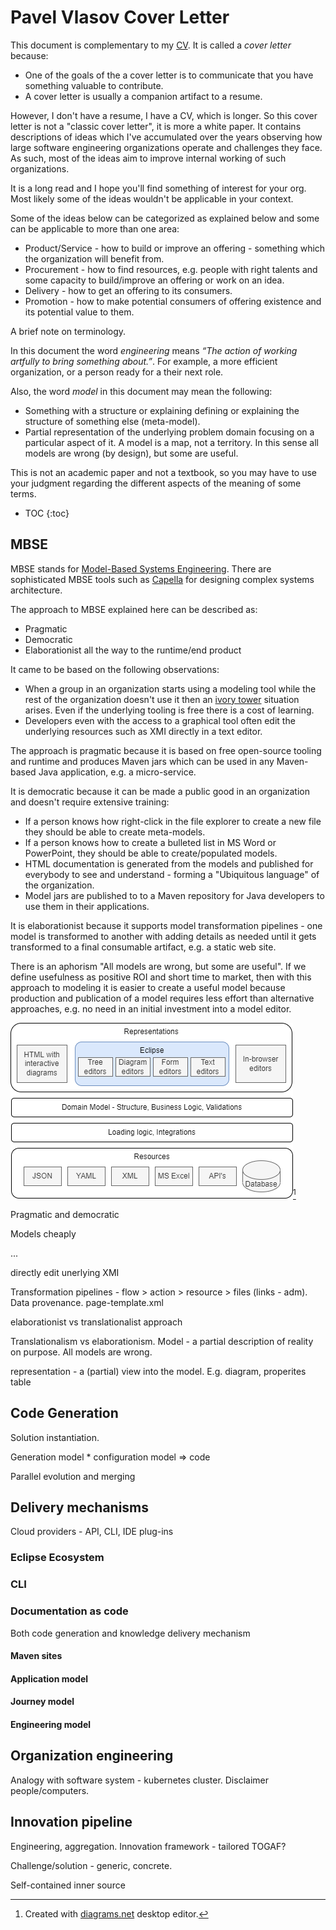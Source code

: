 # Pavel Vlasov Cover Letter

This document is complementary to my [CV](index.html). 
It is called a _cover letter_ because:

* One of the goals of the a cover letter is to communicate that you have something valuable to contribute.
* A cover letter is usually a companion artifact to a resume.

However, I don't have a resume, I have a CV, which is longer.
So this cover letter is not a "classic cover letter", it is more a white paper.
It contains descriptions of ideas which I've accumulated over the years observing how large software engineering organizations operate and challenges they face. 
As such, most of the ideas aim to improve internal working of such organizations. 
 
It is a long read and I hope you'll find something of interest for your org. 
Most likely some of the ideas wouldn't be applicable in your context.

Some of the ideas below can be categorized as explained below and some can be applicable to more than one area:

* Product/Service - how to build or improve an offering - something which the organization will benefit from.
* Procurement - how to find resources, e.g. people with right talents and some capacity to build/improve an offering or work on an idea.
* Delivery - how to get an offering to its consumers.
* Promotion - how to make potential consumers of offering existence and its potential value to them.

A brief note on terminology.

In this document the word _engineering_ means _“The action of working artfully to bring something about.”_.
For example, a more efficient organization, or a person ready for a their next role.

Also, the word _model_ in this document may mean the following:

* Something with a structure or explaining defining or explaining the structure of something else (meta-model).
* Partial representation of the underlying problem domain focusing on a particular aspect of it. A model is a map, not a territory. In this sense all models are wrong (by design), but some are useful.

This is not an academic paper and not a textbook, so you may have to use your judgment regarding the different aspects of the meaning of some terms.

* TOC
{:toc}

## MBSE

MBSE stands for [Model-Based Systems Engineering](https://en.wikipedia.org/wiki/Model-based_systems_engineering).
There are sophisticated MBSE tools such as [Capella](https://www.eclipse.org/capella/) for designing complex systems architecture. 

The approach to MBSE explained here can be described as:

* Pragmatic
* Democratic
* Elaborationist all the way to the runtime/end product

It came to be based on the following observations:

* When a group in an organization starts using a modeling tool while the rest of the organization doesn't use it then an [ivory tower](https://en.wikipedia.org/wiki/Ivory_tower) situation arises. Even if the underlying tooling is free there is a cost of learning.
* Developers even with the access to a graphical tool often edit the underlying resources such as XMI directly in a text editor. 

The approach is pragmatic because it is based on free open-source tooling and runtime and produces Maven jars which can be used in any Maven-based Java application, e.g. a micro-service.

It is democratic because it can be made a public good in an organization and doesn't require extensive training:

* If a person knows how right-click in the file explorer to create a new file they should be able to create meta-models.
* If a person knows how to create a bulleted list in MS Word or PowerPoint, they should be able to create/populated models.
* HTML documentation is generated from the models and published for everybody to see and understand - forming a "Ubiquitous language" of the organization.
* Model jars are published to to a Maven repository for Java developers to use them in their applications.

It is elaborationist because it supports model transformation pipelines - one model is transformed to another with adding details as needed until it gets transformed to a final consumable artifact, e.g. a static web site.

There is an aphorism "All models are wrong, but some are useful". If we define usefulness as positive ROI and short time to market, then with this approach to modeling it is easier to create a useful model because production and publication of a model requires less effort than alternative approaches, e.g. no need in an initial investment into a model editor.

![mbse](mbse.drawio.png)[^1]

[^1]: Created with [diagrams.net](https://www.diagrams.net/) desktop editor.


Pragmatic and democratic

Models cheaply 

...

directly edit unerlying XMI

Transformation pipelines - flow > action > resource > files (links - adm). Data provenance. page-template.xml

elaborationist vs translationalist approach

Translationalism vs elaborationism. Model - a partial description of reality on purpose. All models are wrong.

representation - a (partial) view into the model. E.g. diagram, properites table

## Code Generation

Solution instantiation. 

Generation model * configuration model => code

Parallel evolution and merging


## Delivery mechanisms

Cloud providers - API, CLI, IDE plug-ins

### Eclipse Ecosystem

### CLI


### Documentation as code

Both code generation and knowledge delivery mechanism

#### Maven sites

#### Application model

#### Journey model

#### Engineering model


## Organization engineering

Analogy with software system - kubernetes cluster. Disclaimer people/computers.

## Innovation pipeline

Engineering, aggregation. 
Innovation framework - tailored TOGAF?

Challenge/solution - generic, concrete.




Self-contained inner source